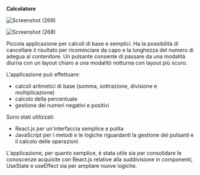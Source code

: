 **Calcolatore**

![Screenshot (269)](https://github.com/user-attachments/assets/a9792a14-31e8-4c72-bcb4-50c7184c7bf2)

![Screenshot (268)](https://github.com/user-attachments/assets/af49a9ba-6c46-49f2-ad26-91f3598466ac)

Piccola applicazione per calcoli di base e semplici. Ha la possibilità di cancellare il risultato per ricominciare da capo e la lunghezza del numero di adegua al contenitore. Un pulsante consente di passare da una modalità diurna con un layout chiaro a una modalitò notturna con layout più scuro.

L'applicazione può effettuare:
- calcoli aritmetici di base (somma, sottrazione, divisione e moltiplicazione)
- calcolo della percentuale
- gestione dei numeri negativi e positivi

Sono stati utilizzati:
- React.js per un'interfaccia semplice e pulita
- JavaScript per i metodi e le logiche riguardanti la gestione dei pulsanti e il calcolo delle operazioni

L'applicazione, per quanto semplice, è stata utile sia per consolidare le conoscenze acquisite con React.js relative alla suddivisione in componenti, UseState e useEffect sia per ampliare nuove logiche.

